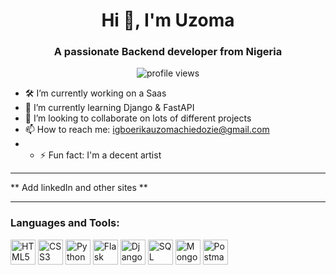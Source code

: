 <h1 align="center">Hi 👋, I'm Uzoma</h1>
<h3 align="center">A passionate Backend developer from Nigeria</h3>


<p align="center">
  <img src="https://komarev.com/ghpvc/?username=[your-github-username]&label=Profile%20views&color=0e75b6&style=flat" alt="profile views" />
</p>

- 🛠️ I’m currently working on a Saas
- 🌱 I’m currently learning Django & FastAPI
- 🤝 I’m looking to collaborate on lots of different projects
- 📫 How to reach me: igboerikauzomachiedozie@gmail.com
- - ⚡ Fun fact: I'm a decent artist

---

** Add linkedIn and other sites **


---

### Languages and Tools:

<p align="left">
  <img src="https://cdn.jsdelivr.net/gh/devicons/devicon/icons/html5/html5-original.svg" alt="HTML5" width="40" height="40" />
  <img src="https://cdn.jsdelivr.net/gh/devicons/devicon/icons/css3/css3-original.svg" alt="CSS3" width="40" height="40" />
  <img src="https://cdn.jsdelivr.net/gh/devicons/devicon/icons/python/python-original.svg" alt="Python" width="40" height="40" />
  <img src="https://cdn.jsdelivr.net/gh/devicons/devicon/icons/flask/flask-original.svg" alt="Flask" width="40" height="40" />
  <img src="https://cdn.jsdelivr.net/gh/devicons/devicon/icons/django/django-plain.svg" alt="Django" width="40" height="40" />
  <img src="https://cdn.jsdelivr.net/gh/devicons/devicon/icons/mysql/mysql-original.svg" alt="SQL" width="40" height="40" />
  <img src="https://cdn.jsdelivr.net/gh/devicons/devicon/icons/mongodb/mongodb-original.svg" alt="MongoDB" width="40" height="40" />
  <img src="https://www.vectorlogo.zone/logos/getpostman/getpostman-icon.svg" alt="Postman" width="40" height="40" />
</p>
